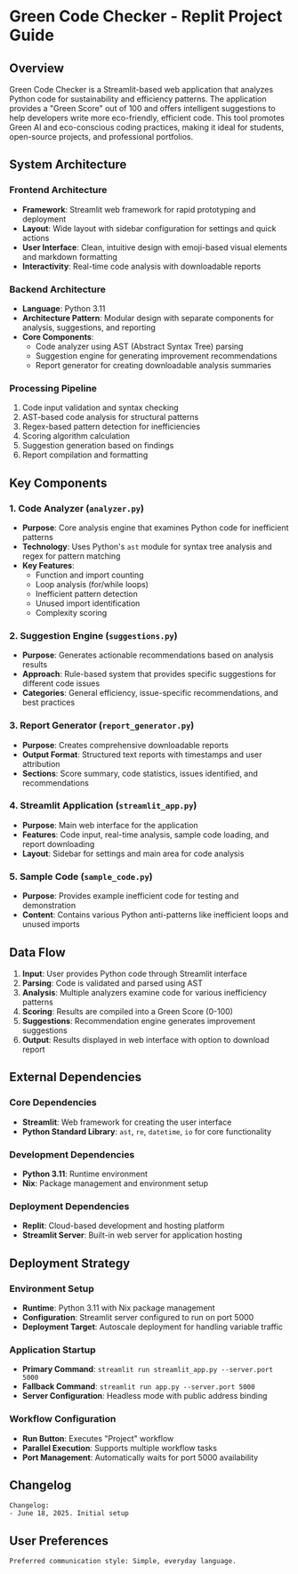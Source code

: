 # Green Code Checker - Replit Project Guide

## Overview

Green Code Checker is a Streamlit-based web application that analyzes Python code for sustainability and efficiency patterns. The application provides a "Green Score" out of 100 and offers intelligent suggestions to help developers write more eco-friendly, efficient code. This tool promotes Green AI and eco-conscious coding practices, making it ideal for students, open-source projects, and professional portfolios.

## System Architecture

### Frontend Architecture
- **Framework**: Streamlit web framework for rapid prototyping and deployment
- **Layout**: Wide layout with sidebar configuration for settings and quick actions
- **User Interface**: Clean, intuitive design with emoji-based visual elements and markdown formatting
- **Interactivity**: Real-time code analysis with downloadable reports

### Backend Architecture
- **Language**: Python 3.11
- **Architecture Pattern**: Modular design with separate components for analysis, suggestions, and reporting
- **Core Components**: 
  - Code analyzer using AST (Abstract Syntax Tree) parsing
  - Suggestion engine for generating improvement recommendations
  - Report generator for creating downloadable analysis summaries

### Processing Pipeline
1. Code input validation and syntax checking
2. AST-based code analysis for structural patterns
3. Regex-based pattern detection for inefficiencies
4. Scoring algorithm calculation
5. Suggestion generation based on findings
6. Report compilation and formatting

## Key Components

### 1. Code Analyzer (`analyzer.py`)
- **Purpose**: Core analysis engine that examines Python code for inefficient patterns
- **Technology**: Uses Python's `ast` module for syntax tree analysis and regex for pattern matching
- **Key Features**:
  - Function and import counting
  - Loop analysis (for/while loops)
  - Inefficient pattern detection
  - Unused import identification
  - Complexity scoring

### 2. Suggestion Engine (`suggestions.py`)
- **Purpose**: Generates actionable recommendations based on analysis results
- **Approach**: Rule-based system that provides specific suggestions for different code issues
- **Categories**: General efficiency, issue-specific recommendations, and best practices

### 3. Report Generator (`report_generator.py`)
- **Purpose**: Creates comprehensive downloadable reports
- **Output Format**: Structured text reports with timestamps and user attribution
- **Sections**: Score summary, code statistics, issues identified, and recommendations

### 4. Streamlit Application (`streamlit_app.py`)
- **Purpose**: Main web interface for the application
- **Features**: Code input, real-time analysis, sample code loading, and report downloading
- **Layout**: Sidebar for settings and main area for code analysis

### 5. Sample Code (`sample_code.py`)
- **Purpose**: Provides example inefficient code for testing and demonstration
- **Content**: Contains various Python anti-patterns like inefficient loops and unused imports

## Data Flow

1. **Input**: User provides Python code through Streamlit interface
2. **Parsing**: Code is validated and parsed using AST
3. **Analysis**: Multiple analyzers examine code for various inefficiency patterns
4. **Scoring**: Results are compiled into a Green Score (0-100)
5. **Suggestions**: Recommendation engine generates improvement suggestions
6. **Output**: Results displayed in web interface with option to download report

## External Dependencies

### Core Dependencies
- **Streamlit**: Web framework for creating the user interface
- **Python Standard Library**: `ast`, `re`, `datetime`, `io` for core functionality

### Development Dependencies
- **Python 3.11**: Runtime environment
- **Nix**: Package management and environment setup

### Deployment Dependencies
- **Replit**: Cloud-based development and hosting platform
- **Streamlit Server**: Built-in web server for application hosting

## Deployment Strategy

### Environment Setup
- **Runtime**: Python 3.11 with Nix package management
- **Configuration**: Streamlit server configured to run on port 5000
- **Deployment Target**: Autoscale deployment for handling variable traffic

### Application Startup
- **Primary Command**: `streamlit run streamlit_app.py --server.port 5000`
- **Fallback Command**: `streamlit run app.py --server.port 5000`
- **Server Configuration**: Headless mode with public address binding

### Workflow Configuration
- **Run Button**: Executes "Project" workflow
- **Parallel Execution**: Supports multiple workflow tasks
- **Port Management**: Automatically waits for port 5000 availability

## Changelog

```
Changelog:
- June 18, 2025. Initial setup
```

## User Preferences

```
Preferred communication style: Simple, everyday language.
```